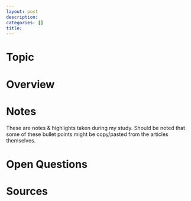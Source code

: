 ```yaml
---
layout: post
description: 
categories: []
title: 
---
```


# Topic

# Overview

# Notes
These are notes & highlights taken during my study. Should be noted that some of these bullet points might be copy/pasted from the articles themselves. 

# Open Questions

# Sources